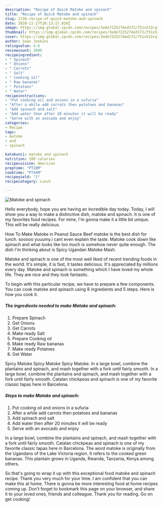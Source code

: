 ```yaml
---
description: "Recipe of Quick Matoke and spinach"
title: "Recipe of Quick Matoke and spinach"
slug: 1726-recipe-of-quick-matoke-and-spinach
date: 2020-11-27T20:13:17.026Z
image: https://img-global.cpcdn.com/recipes/3ede7225274ed172/751x532cq70/matoke-and-spinach-recipe-main-photo.jpg
thumbnail: https://img-global.cpcdn.com/recipes/3ede7225274ed172/751x532cq70/matoke-and-spinach-recipe-main-photo.jpg
cover: https://img-global.cpcdn.com/recipes/3ede7225274ed172/751x532cq70/matoke-and-spinach-recipe-main-photo.jpg
author: Sean Jenkins
ratingvalue: 4.6
reviewcount: 3889
recipeingredient:
- " Spinach"
- " Onions"
- " Carrots"
- " Salt"
- " Cooking oil"
- " Raw bananas"
- " Potatoes"
- " Water"
recipeinstructions:
- "Put cooking oil and onions in a sufuria"
- "After a while add carrots then potatoes and bananas"
- "Add spinach and salt"
- "Add water then after 20 minutes it will be ready"
- "Serve with an avocado and enjoy"
categories:
- Recipe
tags:
- matoke
- and
- spinach

katakunci: matoke and spinach 
nutrition: 109 calories
recipecuisine: American
preptime: "PT28M"
cooktime: "PT44M"
recipeyield: "1"
recipecategory: Lunch

---
```



![Matoke and spinach](https://img-global.cpcdn.com/recipes/3ede7225274ed172/751x532cq70/matoke-and-spinach-recipe-main-photo.jpg)

Hello everybody, hope you are having an incredible day today. Today, I will show you a way to make a distinctive dish, matoke and spinach. It is one of my favorites food recipes. For mine, I'm gonna make it a little bit unique. This will be really delicious.

How To Make Matoke in Peanut Sauce Beef matoke is the best dish for lunch. sooooo yuuumy.i cant even explain the taste. Matoke cook down like spinach and what looks like too much is somehow never quite enough. The dish I&#39;m thinking about is Spicy Ugandan Matoke Mash.

Matoke and spinach is one of the most well liked of recent trending foods in the world. It's simple, it is fast, it tastes delicious. It's appreciated by millions every day. Matoke and spinach is something which I have loved my whole life. They are nice and they look fantastic.


To begin with this particular recipe, we have to prepare a few components. You can cook matoke and spinach using 8 ingredients and 5 steps. Here is how you cook it.

<!--inarticleads1-->

##### The ingredients needed to make Matoke and spinach:

1. Prepare  Spinach
1. Get  Onions
1. Get  Carrots
1. Make ready  Salt
1. Prepare  Cooking oil
1. Make ready  Raw bananas
1. Make ready  Potatoes
1. Get  Water


Spicy Matoke Spicy Matoke Spicy Matoke. In a large bowl, combine the plantains and spinach, and mash together with a fork until fairly smooth. In a large bowl, combine the plantains and spinach, and mash together with a fork until fairly smooth. Catalan chickpeas and spinach is one of my favorite classic tapas here in Barcelona. 

<!--inarticleads2-->

##### Steps to make Matoke and spinach:

1. Put cooking oil and onions in a sufuria
1. After a while add carrots then potatoes and bananas
1. Add spinach and salt
1. Add water then after 20 minutes it will be ready
1. Serve with an avocado and enjoy


In a large bowl, combine the plantains and spinach, and mash together with a fork until fairly smooth. Catalan chickpeas and spinach is one of my favorite classic tapas here in Barcelona. The word matoke is originally from the Ugandans of the Lake Victoria region. It refers to the cooked green bananas. This plantain grows in Uganda, Rwanda, Tanzania, Kenya among others. 

So that's going to wrap it up with this exceptional food matoke and spinach recipe. Thank you very much for your time. I am confident that you can make this at home. There is gonna be more interesting food at home recipes coming up. Don't forget to bookmark this page on your browser, and share it to your loved ones, friends and colleague. Thank you for reading. Go on get cooking!

